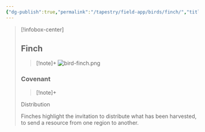 ```yaml
---
{"dg-publish":true,"permalink":"/tapestry/field-app/birds/finch/","title":"Finch","tags":["covenants/animals/birds"],"dgHomeLink":true,"dgEnableSearch":true}
---
```


> [!infobox-center] 
> ## Finch
> > [!note]+
> ![bird-finch.png](/img/user/File%20Vault/Field%20App/birds/bird-finch.png)
> ### Covenant
>> [!note]+ 
>  <p class="note first">Distribution</p>
>  
><p class="note second">Finches highlight the invitation to distribute what has been harvested, to send a resource from one region to another.</p>